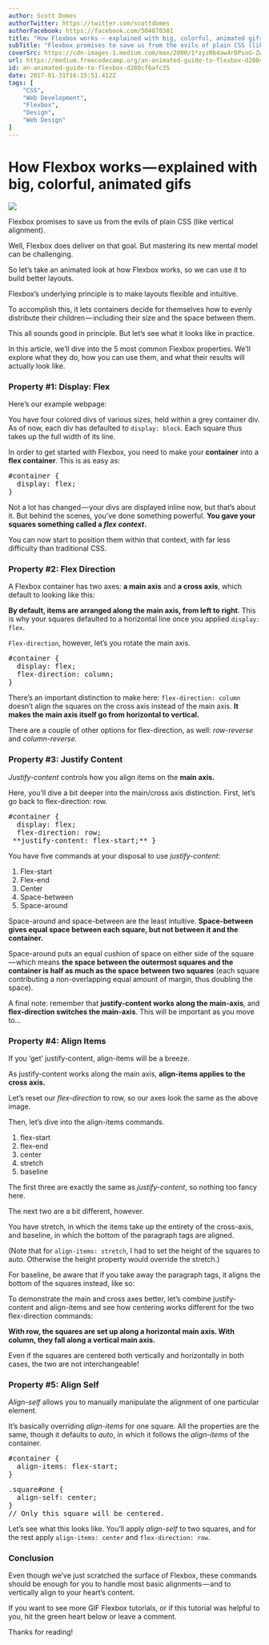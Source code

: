 ```yaml
---
author: Scott Domes
authorTwitter: https://twitter.com/scottdomes
authorFacebook: https://facebook.com/504870381
title: "How Flexbox works — explained with big, colorful, animated gifs"
subTitle: "Flexbox promises to save us from the evils of plain CSS (like vertical alignment)...."
coverSrc: https://cdn-images-1.medium.com/max/2000/1*zyzR64aw4rDPsoG-ZwZ9rQ.png
url: https://medium.freecodecamp.org/an-animated-guide-to-flexbox-d280cf6afc35
id: an-animated-guide-to-flexbox-d280cf6afc35
date: 2017-01-31T16:15:51.412Z
tags: [
	"CSS",
	"Web Development",
	"Flexbox",
	"Design",
	"Web Design"
]
---
```

# How Flexbox works — explained with big, colorful, animated gifs











![](https://cdn-images-1.medium.com/max/2000/1*zyzR64aw4rDPsoG-ZwZ9rQ.png)












Flexbox promises to save us from the evils of plain CSS (like vertical alignment).

Well, Flexbox does deliver on that goal. But mastering its new mental model can be challenging.

So let’s take an animated look at how Flexbox works, so we can use it to build better layouts.

Flexbox’s underlying principle is to make layouts flexible and intuitive.

To accomplish this, it lets containers decide for themselves how to evenly distribute their children — including their size and the space between them.

This all sounds good in principle. But let’s see what it looks like in practice.

In this article, we’ll dive into the 5 most common Flexbox properties. We’ll explore what they do, how you can use them, and what their results will actually look like.

### Property #1: Display: Flex

Here’s our example webpage:






















You have four colored divs of various sizes, held within a grey container div. As of now, each div has defaulted to `display: block`. Each square thus takes up the full width of its line.

In order to get started with Flexbox, you need to make your **container** into a **flex container**. This is as easy as:

<pre name="dbfe" id="dbfe" class="graf graf--pre graf-after--p">#container {  
  display: flex;  
}</pre>






















Not a lot has changed — your divs are displayed inline now, but that’s about it. But behind the scenes, you’ve done something powerful. **You gave your squares something called a _flex context_.**

You can now start to position them within that context, with far less difficulty than traditional CSS.

### Property #2: Flex Direction

A Flexbox container has two axes: **a main axis** and **a cross axis**, which default to looking like this:














**By default, items are arranged along the main axis, from left to right**. This is why your squares defaulted to a horizontal line once you applied `display: flex`.

`Flex-direction`, however, let’s you rotate the main axis.

<pre name="0d11" id="0d11" class="graf graf--pre graf-after--p">#container {  
  display: flex;  
  flex-direction: column;  
}</pre>






















There’s an important distinction to make here: `flex-direction: column` doesn’t align the squares on the cross axis instead of the main axis. **It makes the main axis itself go from horizontal to vertical.**

There are a couple of other options for flex-direction, as well: _row-reverse_ and _column-reverse._






















### Property #3: Justify Content

_Justify-content_ controls how you align items on the **main axis.**

Here, you’ll dive a bit deeper into the main/cross axis distinction. First, let’s go back to flex-direction: row.

<pre name="4303" id="4303" class="graf graf--pre graf-after--p">#container {  
  display: flex;  
  flex-direction: row;  
 **justify-content: flex-start;** }</pre>

You have five commands at your disposal to use _justify-content_:

1.  Flex-start
2.  Flex-end
3.  Center
4.  Space-between
5.  Space-around






















Space-around and space-between are the least intuitive. **Space-between gives equal space between each square, but not between it and the container.**

Space-around puts an equal cushion of space on either side of the square — which means **the space between the outermost squares and the container is half as much as the space between two squares** (each square contributing a non-overlapping equal amount of margin, thus doubling the space).

A final note: remember that **justify-content works along the main-axis**, and **flex-direction switches the main-axis**. This will be important as you move to…

### Property #4: Align Items

If you ‘get’ justify-content, align-items will be a breeze.

As justify-content works along the main axis, **align-items applies to the cross axis.**














Let’s reset our _flex-direction_ to row, so our axes look the same as the above image.

Then, let’s dive into the align-items commands.

1.  flex-start
2.  flex-end
3.  center
4.  stretch
5.  baseline

The first three are exactly the same as _justify-content_, so nothing too fancy here.

The next two are a bit different, however.

You have stretch, in which the items take up the entirety of the cross-axis, and baseline, in which the bottom of the paragraph tags are aligned.






















(Note that for `align-items: stretch`, I had to set the height of the squares to auto. Otherwise the height property would override the stretch.)

For baseline, be aware that if you take away the paragraph tags, it aligns the bottom of the squares instead, like so:






















To demonstrate the main and cross axes better, let’s combine justify-content and align-items and see how centering works different for the two flex-direction commands:






















**With row, the squares are set up along a horizontal main axis. With column, they fall along a vertical main axis.**

Even if the squares are centered both vertically and horizontally in both cases, the two are not interchangeable!

### Property #5: Align Self

_Align-self_ allows you to manually manipulate the alignment of one particular element.

It’s basically overriding _align-items_ for one square. All the properties are the same, though it defaults to _auto_, in which it follows the _align-items_ of the container.

<pre name="253b" id="253b" class="graf graf--pre graf-after--p">#container {  
  align-items: flex-start;  
}</pre>

<pre name="7afb" id="7afb" class="graf graf--pre graf-after--pre">.square#one {  
  align-self: center;  
}  
// Only this square will be centered.</pre>

Let’s see what this looks like. You’ll apply _align-self_ to two squares, and for the rest apply `align-items: center` and `flex-direction: row`.






















### Conclusion

Even though we’ve just scratched the surface of Flexbox, these commands should be enough for you to handle most basic alignments — and to vertically align to your heart’s content.

If you want to see more GIF Flexbox tutorials, or if this tutorial was helpful to you, hit the green heart below or leave a comment.

Thanks for reading!








